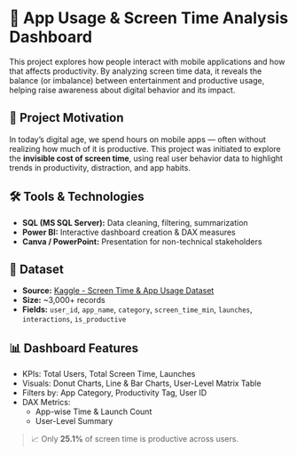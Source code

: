 # 📱 App Usage & Screen Time Analysis Dashboard

This project explores how people interact with mobile applications and how that affects productivity. By analyzing screen time data, it reveals the balance (or imbalance) between entertainment and productive usage, helping raise awareness about digital behavior and its impact.



## 📌 Project Motivation

In today’s digital age, we spend hours on mobile apps — often without realizing how much of it is productive. This project was initiated to explore the **invisible cost of screen time**, using real user behavior data to highlight trends in productivity, distraction, and app habits.



## 🛠️ Tools & Technologies

- **SQL (MS SQL Server):** Data cleaning, filtering, summarization  
- **Power BI:** Interactive dashboard creation & DAX measures   
- **Canva / PowerPoint:** Presentation for non-technical stakeholders  



## 📂 Dataset

- **Source:** [Kaggle - Screen Time & App Usage Dataset](https://www.kaggle.com/datasets/khushikyad001/screen-time-and-app-usage-dataset-iosandroid)  
- **Size:** ~3,000+ records  
- **Fields:** `user_id`, `app_name`, `category`, `screen_time_min`, `launches`, `interactions`, `is_productive`



## 📊 Dashboard Features

- KPIs: Total Users, Total Screen Time, Launches
- Visuals: Donut Charts, Line & Bar Charts, User-Level Matrix Table
- Filters by: App Category, Productivity Tag, User ID
- DAX Metrics:
  - App-wise Time & Launch Count
  - User-Level Summary

> 📈 Only **25.1%** of screen time is productive across users.
